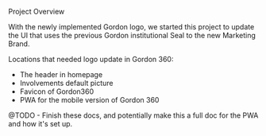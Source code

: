 Project Overview

With the newly implemented Gordon logo, we started this project to update the UI that uses the previous Gordon institutional Seal to the new Marketing Brand.

Locations that needed logo update in Gordon 360:

- The header in homepage
- Involvements default picture
- Favicon of Gordon360
- PWA for the mobile version of Gordon 360

@TODO - Finish these docs, and potentially make this a full doc for the PWA and how it's set up.
